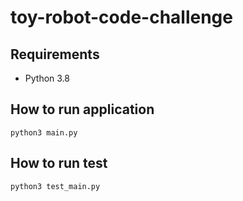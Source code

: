 # toy-robot-code-challenge

## Requirements
* Python 3.8

## How to run application
```
python3 main.py
```

## How to run test
```
python3 test_main.py
```
